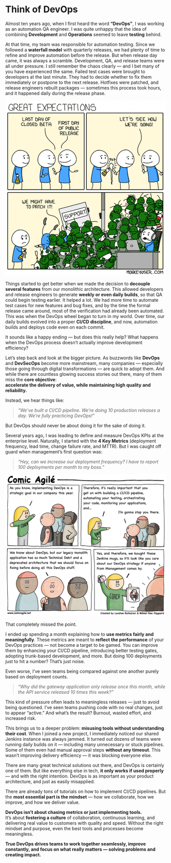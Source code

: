 # Think of DevOps

Almost ten years ago, when I first heard the word **“DevOps”**, I was working as an automation QA engineer. I was quite unhappy that the idea of combining **Development** and **Operations** seemed to leave **testing** behind.

At that time, my team was responsible for automation testing. Since we followed a **waterfall model** with quarterly releases, we had plenty of time to refine and improve automation before the release. But when release day came, it was always a scramble. Development, QA, and release teams were all under pressure. I still remember the chaos clearly — and I bet many of you have experienced the same. Failed test cases were brought to developers at the last minute. They had to decide whether to fix them immediately or postpone to the next release. Hotfixes were patched, and release engineers rebuilt packages — sometimes this process took hours, and it happened daily during the release phase.

![release](_posts/imgs/releaseday.png)

Things started to get better when we made the decision to **decouple several features** from our monolithic architecture. This allowed developers and release engineers to generate **weekly or even daily builds**, so that QA could begin testing earlier. It helped a lot. We had more time to automate test cases for new features and bug fixes, and by the time the formal release came around, most of the verification had already been automated. This was when the DevOps wheel began to turn in my world. Over time, our daily builds evolved into a proper **CI/CD discipline**, and now, automation builds and deploys code even on each commit.

It sounds like a happy ending — but does this really help? What happens when the DevOps process doesn’t actually improve development efficiency?

Let’s step back and look at the bigger picture. As buzzwords like **DevOps** and **DevSecOps** become more mainstream, many companies — especially those going through digital transformations — are quick to adopt them. And while there are countless glowing success stories out there, many of them miss the **core objective**:  
**accelerate the delivery of value, while maintaining high quality and reliability.**

Instead, we hear things like:  
> _“We’ve built a CI/CD pipeline. We’re doing 10 production releases a day. We’re fully practicing DevOps!”_  

But DevOps should never be about doing it for the sake of doing it.

Several years ago, I was leading to define and measure DevOps KPIs at the enterprise level. Naturally, I started with the **4 Key Metrics** (deployment frequency, lead time, change failure rate, and MTTR). But I was caught off guard when management’s first question was:  
> _“Hey, can we increase our deployment frequency? I have to report 100 deployments per month to my boss.”_

![devopsjoke](_posts/imgs/Comic-agile_192.webp)

That completely missed the point.

I ended up spending a month explaining how to **use metrics fairly and meaningfully**. These metrics are meant to **reflect the performance** of your DevOps practices — not become a target to be gamed. You can improve them by enhancing your CI/CD pipeline, introducing better testing gates, adopting trunk-based development, and more. But doing 100 deployments just to hit a number? That’s just noise.

Even worse, I’ve seen teams being compared against one another purely based on deployment counts.  
> _“Why did the gateway application only release once this month, while the API service released 10 times this week?”_

This kind of pressure often leads to meaningless releases — just to avoid being questioned. I’ve seen teams pushing code with no real changes, just to appear “active.” And what’s the result? Burnout, wasted effort, and increased risk.

This brings us to a deeper problem: **misusing tools without understanding their cost**. When I joined a new project, I immediately noticed our shared Jenkins instance was always jammed. It turned out dozens of teams were running daily builds on it — including many unnecessary or stuck pipelines. Some of them even had manual approval steps **without any timeout**. This wasn’t improving delivery efficiency — it was blocking everyone else.

There are many great technical solutions out there, and DevOps is certainly one of them. But like everything else in tech, **it only works if used properly** — and with the right intention. DevOps is as important as your product architecture, and just as easily misapplied.

There are already tons of tutorials on how to implement CI/CD pipelines. But the **most essential part is the mindset** — how we collaborate, how we improve, and how we deliver value.

**DevOps isn’t about chasing metrics or just implementing tools.**  
It’s about **fostering a culture** of collaboration, continuous learning, and delivering real value to customers with quality and speed. Without the right mindset and purpose, even the best tools and processes become meaningless.

**True DevOps drives teams to work together seamlessly, improve constantly, and focus on what really matters — solving problems and creating impact.**